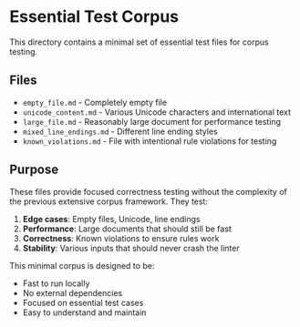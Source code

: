 # Essential Test Corpus

This directory contains a minimal set of essential test files for corpus testing.

## Files

- `empty_file.md` - Completely empty file
- `unicode_content.md` - Various Unicode characters and international text  
- `large_file.md` - Reasonably large document for performance testing
- `mixed_line_endings.md` - Different line ending styles
- `known_violations.md` - File with intentional rule violations for testing

## Purpose

These files provide focused correctness testing without the complexity of the previous extensive corpus framework. They test:

1. **Edge cases**: Empty files, Unicode, line endings
2. **Performance**: Large documents that should still be fast
3. **Correctness**: Known violations to ensure rules work
4. **Stability**: Various inputs that should never crash the linter

This minimal corpus is designed to be:
- Fast to run locally
- No external dependencies  
- Focused on essential test cases
- Easy to understand and maintain